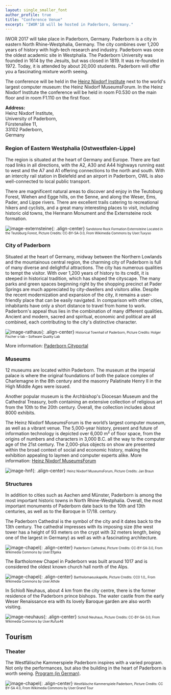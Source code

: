 ```yaml
---
layout: single_smaller_font
author_profile: true
title: "Conference Venue"
excerpt: "IWOR'18 will be hosted in Paderborn, Germany."
---
```


IWOR 2017 will take place in Paderborn, Germany. Paderborn is a city in eastern North Rhine-Westphalia, Germany. The city combines over 1,200 years of history with high-tech research and industry. Paderborn was once the oldest academic site in Westphalia. The Paderborn University was founded in 1614 by the Jesuits, but was closed in 1819. It was re-founded in 1972. Today, it is attended by about 20,000 students. Paderborn will offer you a fascinating mixture worth seeing.

The conference will be held in the <a href="https://www.hni.uni-paderborn.de/en/headernavigation/contact-us/" target="_blank">Heinz Nixdorf Institute</a> next to the world's largest computer museum: the Heinz Nixdorf MuseumsForum. 
In the Heinz Nixdorf Institute the conference will be held in room F0.530 on the main floor and in room F1.110 on the first floor. 

<b>Address:</b>  
Heinz Nixdorf Institute,<br>
University of Paderborn,<br>
Fürstenallee 11,<br> 
33102 Paderborn,<br> 
Germany
				

### Region of Eastern Westphalia (Ostwestfalen-Lippe)

The region is situated at the heart of Germany and Europe. There are fast road links in all directions, with the A2, A30 and A44 highways running east to west and the A7 and A1 offering connections to the north and south. With an intercity rail station in Bielefeld and an airport in Paderborn, OWL is also well-connected to local public transport.

There are magnificent natural areas to discover and enjoy in the Teutoburg Forest, Wiehen and Egge hills, on the Senne, and along the Weser, Ems, Pader, and Lippe rivers. There are excellent trails catering to recreational hikers and cyclists, and a great many interesting places to visit, including historic old towns, the Hermann Monument and the Externsteine rock formation.

![image-externsteine](/images/venue/externsteine.png){: .align-center}
<span style="font-size: 10px">Sandstone Rock Formation Externsteine Located in the Teutoburg Forest, Picture Credits:  CC-BY-SA-3.0, From Wikimedia Commons by User:Tuxyso</span>

### City of Paderborn

Situated at the heart of Germany, midway between the Northern Lowlands and the mountainous central region, the charming city of Paderborn is full of many diverse and delightful attractions. The city has numerous qualities to tempt the visitor. With over 1,200 years of history to its credit, it is steeped in historical tradition, which has shaped the cityscape. The many parks and green spaces beginning right by the shopping precinct at Pader Springs are much appreciated by city-dwellers and visitors alike. Despite the recent modernization and expansion of the city, it remains a user-friendly place that can be easily navigated. In comparison with other cities, inhabitants have only a short distance to travel from home to work. Paderborn's appeal thus lies in the combination of many different qualities. Ancient and modern, sacred and spiritual, economic and political are all combined, each contributing to the city's distinctive character.

![image-rathaus](/images/venue/Rathaus_sm_(holger_fischer).jpg){: .align-center}
<span style="font-size: 10px">Historical Townhall of Paderborn, Picture Credits: Holger Fischer s-lab – Software Quality Lab</span>

More information: <a href="http://www.paderborn.de/microsite/welcome/index.php" target="_blank">Paderborn Cityportal</a>

### Museums
12 museums are located within Paderborn.
The museum at the imperial palace is where the original foundations of both the palace complex of Charlemagne in the 8th century and the masonry Palatinate Henry II in the High Middle Ages were issued.

Another popular museum is the Archbishop's Diocesan Museum and the Cathedral Treasury, both containing an extensive collection of religious art from the 10th to the 20th century. Overall, the collection includes about 8000 exhibits.

The Heinz Nixdorf MuseumsForum is the world’s largest computer museum, as well as a vibrant venue. The 5,000-year history, present and future of information technology is depicted over 6,000 m² of floor space, from the origins of numbers and characters in 3,000 B.C. all the way to the computer age of the 21st century. The 2,000-plus objects on show are presented within the broad context of social and economic history, making the exhibition appealing to laymen and computer experts alike.
More information: <a href="http://www.hnf.de/en/home.html" target="_blank">Heinz Nixdorf MuseumsForum</a>

![image-hnf](/images/venue/HNF-Aussenansicht_sm.jpg){: .align-center}
<span style="font-size: 10px">Heinz Nixdorf MuseumsForum, Picture Credits: Jan Braun  </span>

### Structures 

In addition to cities such as Aachen amd Münster, Paderborn is among the most important historic towns in North Rhine-Westphalia. Overall, the most important monuments of Paderborn date back to the 10th and 13th centuries, as well as to the Baroque in 17/18. century.

The Paderborn Cathedral is the symbol of the city and it dates back to the 13th century. The cathedral impresses with its imposing size (the west tower has a height of 93 meters on the crypt with 32 meters length, being one of the largest in Germany) as well as with a fascinating architecture.

![image-chapel](/images/venue/Paderborn_Dom_Westturm_835.jpg){: .align-center}
<span style="font-size: 10px">Paderborn Cathedral, Picture Credits:  CC-BY-SA-3.0, From Wikimedia Commons by User:Efgeka</span>

The Bartholomew Chapel in Paderborn was built around 1017 and is considered the oldest known church hall north of the Alps.

![image-chapel](/images/venue/Bartholomaeuskapelle.JPG){: .align-center}
<span style="font-size: 10px">Bartholomaeuskapelle, Picture Credits:  CC0 1.0,, From Wikimedia Commons by User:Athde</span>

In Schloß Neuhaus, about 4 km from the city centre, there is the former residence of the Paderborn prince bishops. The water castle from the early Weser Renaissance era with its lovely Baroque garden are also worth visiting.

![image-neuhaus](/images/venue/neuhaus.jpg){: .align-center}
<span style="font-size: 10px">Schloß Neuhaus, Picture Credits: CC-BY-SA-3.0, From Wikimedia Commons by User:Rufus46</span>

## Tourism 

### Theater 

The Westfälische Kammerspiele Paderborn inspires with a varied program. Not only the performances, but also the building in the heart of Paderborn is worth seeing. <a href="http://www.theater-paderborn.de/final/html/programm_spielplan.php" target="_blank">Program (in German)</a>.

![image-chapel](/images/venue/Theater.jpg){: .align-center}
<span style="font-size: 10px">Westfälische Kammerspiele Paderborn, Picture Credits:  CC BY-SA 4.0, From Wikimedia Commons by User:Grand Tour</span>
